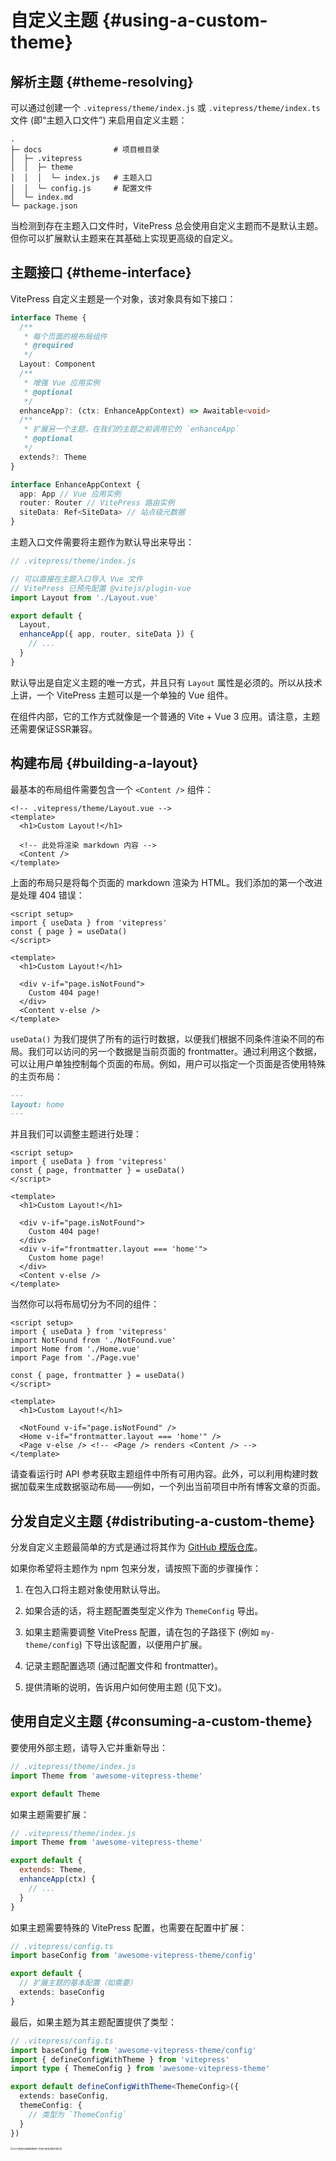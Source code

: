 # 自定义主题 {#using-a-custom-theme}

## 解析主题 {#theme-resolving}

可以通过创建一个 `.vitepress/theme/index.js` 或 `.vitepress/theme/index.ts` 文件 (即“主题入口文件”) 来启用自定义主题：

```
.
├─ docs                # 项目根目录
│  ├─ .vitepress
│  │  ├─ theme
│  │  │  └─ index.js   # 主题入口
│  │  └─ config.js     # 配置文件
│  └─ index.md
└─ package.json
```

当检测到存在主题入口文件时，VitePress 总会使用自定义主题而不是默认主题。但你可以扩展默认主题来在其基础上实现更高级的自定义。

## 主题接口 {#theme-interface}

VitePress 自定义主题是一个对象，该对象具有如下接口：

```ts
interface Theme {
  /**
   * 每个页面的根布局组件
   * @required
   */
  Layout: Component
  /**
   * 增强 Vue 应用实例
   * @optional
   */
  enhanceApp?: (ctx: EnhanceAppContext) => Awaitable<void>
  /**
   * 扩展另一个主题，在我们的主题之前调用它的 `enhanceApp`
   * @optional
   */
  extends?: Theme
}

interface EnhanceAppContext {
  app: App // Vue 应用实例
  router: Router // VitePress 路由实例
  siteData: Ref<SiteData> // 站点级元数据
}
```

主题入口文件需要将主题作为默认导出来导出：

```js
// .vitepress/theme/index.js

// 可以直接在主题入口导入 Vue 文件
// VitePress 已预先配置 @vitejs/plugin-vue
import Layout from './Layout.vue'

export default {
  Layout,
  enhanceApp({ app, router, siteData }) {
    // ...
  }
}
```

默认导出是自定义主题的唯一方式，并且只有 `Layout` 属性是必须的。所以从技术上讲，一个 VitePress 主题可以是一个单独的 Vue 组件。

在组件内部，它的工作方式就像是一个普通的 Vite + Vue 3 应用。请注意，主题还需要保证SSR兼容。

## 构建布局 {#building-a-layout}

最基本的布局组件需要包含一个 `<Content />` 组件：

```vue
<!-- .vitepress/theme/Layout.vue -->
<template>
  <h1>Custom Layout!</h1>

  <!-- 此处将渲染 markdown 内容 -->
  <Content />
</template>
```

上面的布局只是将每个页面的 markdown 渲染为 HTML。我们添加的第一个改进是处理 404 错误：

```vue{1-4,9-12}
<script setup>
import { useData } from 'vitepress'
const { page } = useData()
</script>

<template>
  <h1>Custom Layout!</h1>

  <div v-if="page.isNotFound">
    Custom 404 page!
  </div>
  <Content v-else />
</template>
```

`useData()` 为我们提供了所有的运行时数据，以便我们根据不同条件渲染不同的布局。我们可以访问的另一个数据是当前页面的 frontmatter。通过利用这个数据，可以让用户单独控制每个页面的布局。例如，用户可以指定一个页面是否使用特殊的主页布局：

```md
---
layout: home
---
```

并且我们可以调整主题进行处理：

```vue{3,12-14}
<script setup>
import { useData } from 'vitepress'
const { page, frontmatter } = useData()
</script>

<template>
  <h1>Custom Layout!</h1>

  <div v-if="page.isNotFound">
    Custom 404 page!
  </div>
  <div v-if="frontmatter.layout === 'home'">
    Custom home page!
  </div>
  <Content v-else />
</template>
```

当然你可以将布局切分为不同的组件：

```vue{3-5,12-15}
<script setup>
import { useData } from 'vitepress'
import NotFound from './NotFound.vue'
import Home from './Home.vue'
import Page from './Page.vue'

const { page, frontmatter } = useData()
</script>

<template>
  <h1>Custom Layout!</h1>

  <NotFound v-if="page.isNotFound" />
  <Home v-if="frontmatter.layout === 'home'" />
  <Page v-else /> <!-- <Page /> renders <Content /> -->
</template>
```

请查看运行时 API 参考获取主题组件中所有可用内容。此外，可以利用构建时数据加载来生成数据驱动布局——例如，一个列出当前项目中所有博客文章的页面。

## 分发自定义主题 {#distributing-a-custom-theme}

分发自定义主题最简单的方式是通过将其作为 [GitHub 模版仓库](https://docs.github.com/en/repositories/creating-and-managing-repositories/creating-a-template-repository)。

如果你希望将主题作为 npm 包来分发，请按照下面的步骤操作：

1. 在包入口将主题对象使用默认导出。

2. 如果合适的话，将主题配置类型定义作为 `ThemeConfig` 导出。

3. 如果主题需要调整 VitePress 配置，请在包的子路径下 (例如 `my-theme/config`) 下导出该配置，以便用户扩展。

4. 记录主题配置选项 (通过配置文件和 frontmatter)。

5. 提供清晰的说明，告诉用户如何使用主题 (见下文)。

## 使用自定义主题 {#consuming-a-custom-theme}

要使用外部主题，请导入它并重新导出：

```js
// .vitepress/theme/index.js
import Theme from 'awesome-vitepress-theme'

export default Theme
```

如果主题需要扩展：

```js
// .vitepress/theme/index.js
import Theme from 'awesome-vitepress-theme'

export default {
  extends: Theme,
  enhanceApp(ctx) {
    // ...
  }
}
```

如果主题需要特殊的 VitePress 配置，也需要在配置中扩展：

```ts
// .vitepress/config.ts
import baseConfig from 'awesome-vitepress-theme/config'

export default {
  // 扩展主题的基本配置（如需要）
  extends: baseConfig
}
```

最后，如果主题为其主题配置提供了类型：

```ts
// .vitepress/config.ts
import baseConfig from 'awesome-vitepress-theme/config'
import { defineConfigWithTheme } from 'vitepress'
import type { ThemeConfig } from 'awesome-vitepress-theme'

export default defineConfigWithTheme<ThemeConfig>({
  extends: baseConfig,
  themeConfig: {
    // 类型为 `ThemeConfig`
  }
})

```

<img src="https://lips-wangzhongyang.oss-cn-beijing.aliyuncs.com/image/p4befzl4x0k.jpg" alt="2023伤感头像最新款图片 伤感头像高清图片第2张" style="zoom: 25%;" />